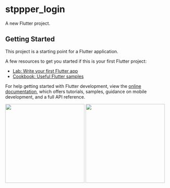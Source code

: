 # stppper_login

A new Flutter project.

## Getting Started

This project is a starting point for a Flutter application.

A few resources to get you started if this is your first Flutter project:

- [Lab: Write your first Flutter app](https://docs.flutter.dev/get-started/codelab)
- [Cookbook: Useful Flutter samples](https://docs.flutter.dev/cookbook)

For help getting started with Flutter development, view the
[online documentation](https://docs.flutter.dev/), which offers tutorials,
samples, guidance on mobile development, and a full API reference.


<img src="https://user-images.githubusercontent.com/118449869/211320773-dba3bbc5-7c14-40cb-8a41-ff722ba2156f.jpg" width="250px">

<img src="https://user-images.githubusercontent.com/118449869/211462500-817e7b2b-2ad5-4375-ad3b-491f20d13b3e.jpg" width="250px">

